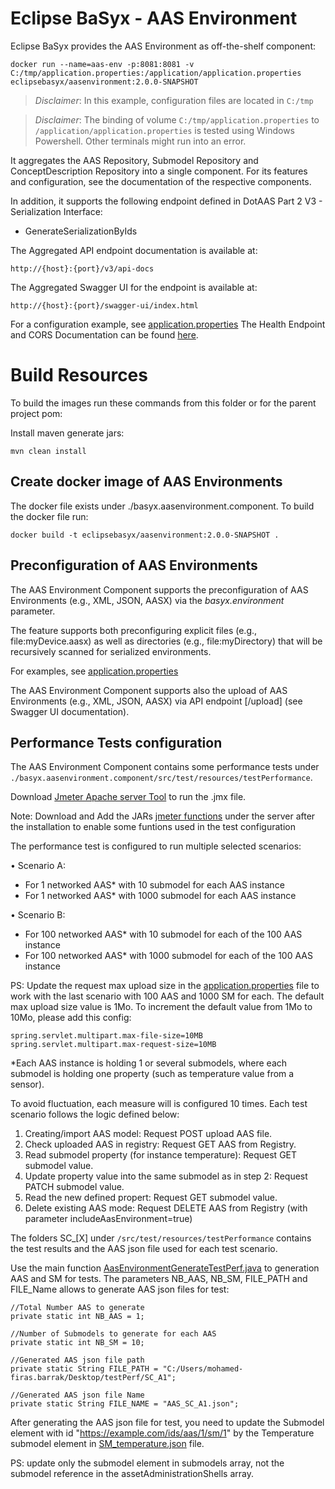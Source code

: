 # Eclipse BaSyx - AAS Environment
Eclipse BaSyx provides the AAS Environment as off-the-shelf component:

    docker run --name=aas-env -p:8081:8081 -v C:/tmp/application.properties:/application/application.properties eclipsebasyx/aasenvironment:2.0.0-SNAPSHOT 

> *Disclaimer*: In this example, configuration files are located in `C:/tmp`

> *Disclaimer*: The binding of volume `C:/tmp/application.properties` to `/application/application.properties` is tested using Windows Powershell. Other terminals might run into an error.

It aggregates the AAS Repository, Submodel Repository and ConceptDescription Repository into a single component. For its features and configuration, see the documentation of the respective components.

In addition, it supports the following endpoint defined in DotAAS Part 2 V3 - Serialization Interface:
- GenerateSerializationByIds

The Aggregated API endpoint documentation is available at:

	http://{host}:{port}/v3/api-docs
	
The Aggregated Swagger UI for the endpoint is available at:

	http://{host}:{port}/swagger-ui/index.html

For a configuration example, see [application.properties](./basyx.aasenvironment.component/src/main/resources/application.properties)
The Health Endpoint and CORS Documentation can be found [here](../docs/Readme.md). 

# Build Resources

To build the images run these commands from this folder or for the parent project pom:

Install maven generate jars:

``` shell 
mvn clean install
```

## Create docker image of AAS Environments
The docker file exists under ./basyx.aasenvironment.component. To build the docker file run:

	docker build -t eclipsebasyx/aasenvironment:2.0.0-SNAPSHOT .

## Preconfiguration of AAS Environments
The AAS Environment Component supports the preconfiguration of AAS Environments (e.g., XML, JSON, AASX) via the _basyx.environment_ parameter. 

The feature supports both preconfiguring explicit files (e.g., file:myDevice.aasx) as well as directories (e.g., file:myDirectory) that will be recursively scanned for serialized environments.

For examples, see [application.properties](./basyx.aasenvironment.component/src/main/resources/application.properties)

The AAS Environment Component supports also the upload of AAS Environments (e.g., XML, JSON, AASX) via API endpoint [/upload] (see Swagger UI documentation).

## Performance Tests configuration
The AAS Environment Component contains some performance tests under `./basyx.aasenvironment.component/src/test/resources/testPerformance`.

Download [Jmeter Apache server Tool](https://jmeter.apache.org) to run the .jmx file.

Note: Download and Add the JARs [jmeter functions](https://jmeter-plugins.org/?search=jpgc-functions) under the server after the installation to enable some funtions used in the test configuration

The performance test is configured to run multiple selected scenarios:

•	Scenario A:
- For 1 networked AAS* with 10 submodel for each AAS instance
- For 1 networked AAS* with 1000 submodel for each AAS instance
	
•	Scenario B: 
- For 100 networked AAS* with 10 submodel for each of the 100 AAS instance
- For 100 networked AAS* with 1000 submodel for each of the 100 AAS instance

PS: Update the request max upload size in the [application.properties](./basyx.aasenvironment.component/src/main/resources/application.properties) file to work with the last scenario with 100 AAS and 1000 SM for each. The default max upload size value is 1Mo. To increment the default value from 1Mo to 10Mo, please add this config:

	spring.servlet.multipart.max-file-size=10MB
	spring.servlet.multipart.max-request-size=10MB

*Each AAS instance is holding 1 or several submodels, where each submodel is holding one property (such as temperature value from a sensor).


To avoid fluctuation, each measure will is configured 10 times. Each test scenario follows the logic defined below:
1.	Creating/import AAS model: Request POST upload AAS file.
2.	Check uploaded AAS in registry: Request GET AAS from Registry.
3.	Read submodel property (for instance temperature): Request GET submodel value.
4.	Update property value into the same submodel as in step 2: Request PATCH submodel value.
5.	Read the new defined propert: Request GET submodel value.
6.	Delete existing AAS mode: Request DELETE AAS from Registry (with parameter includeAasEnvironment=true)

The folders SC_[X] under `/src/test/resources/testPerformance` contains the test results and the AAS json file used for each test scenario.

Use the main function [AasEnvironmentGenerateTestPerf.java](./basyx.aasenvironment.component/src/test/java/basyx/aasenvironment/component/AasEnvironmentGenerateTestPerf.java) to generation AAS and SM for tests. The parameters NB_AAS, NB_SM, FILE_PATH and FILE_Name allows to generate AAS json files for test:

	//Total Number AAS to generate
	private static int NB_AAS = 1;
	
	//Number of Submodels to generate for each AAS
	private static int NB_SM = 10;
		
	//Generated AAS json file path
	private static String FILE_PATH = "C:/Users/mohamed-firas.barrak/Desktop/testPerf/SC_A1";
			
	//Generated AAS json file Name
	private static String FILE_NAME = "AAS_SC_A1.json";

After generating the AAS json file for test, you need to update the Submodel element with id "https://example.com/ids/aas/1/sm/1" by the Temperature submodel element in [SM_temperature.json](basyx.aasenvironment.component\src\test\resources\testPerformance\SM_temperature.json) file.

PS: update only the submodel element in submodels array, not the submodel reference in the assetAdministrationShells array.

